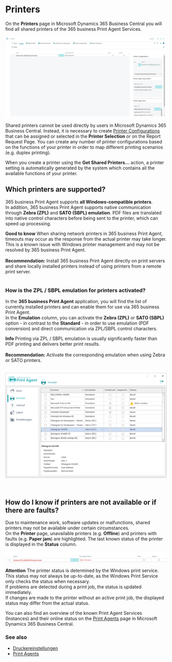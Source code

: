 # Printers

On the **Printers** page in Microsoft Dynamics 365 Business Central you will find all shared printers of the 365 business Print Agent Services.

![Printers](/assets/images/365-business-print-agent/87afe451377b606dffb0d548cac691fcc4c6bdbf02744a21204a1ee825389a30.png)  

Shared printers cannot be used directly by users in Microsoft Dynamics 365 Business Central. Instead, it is necessary to create [Printer Configurations](printer-configuration.md) that can be assigned or selected in the **Printer Selection** or on the Report Request Page.
You can create any number of printer configurations based on the functions of your printer in order to map different printing scenarios (e.g. duplex printing).

When you create a printer using the **Get Shared Printers...** action, a printer setting is automatically generated by the system which contains all the available functions of your printer.

## Which printers are supported?

365 business Print Agent supports **all Windows-compatible printers**.<br>
In addition, 365 business Print Agent supports native communication through **Zebra (ZPL)** and **SATO (SBPL) emulation**. PDF files are translated into native control characters before being sent to the printer, which can speed up processing.

<div class="alert alert-notice">
	<i class="fa-duotone fa-solid fa-lightbulb fa-xl"></i>
    <strong>Good to know</strong>
	When sharing network printers in 365 business Print Agent, timeouts may occur as the response from the actual printer may take longer.<br>
	This is a known issue with Windows printer management and may not be resolved by 365 business Print Agent.<br><br>
	<strong>Recommendation:</strong> Install 365 business Print Agent directly on print servers and share locally installed printers instead of using printers from a remote print server.
</div>

<br>

### How is the ZPL / SBPL emulation for printers activated?

In the **365 business Print Agent** application, you will find the list of currently installed printers and can enable them for use via 365 business Print Agent.  
In the **Emulation** column, you can activate the **Zebra (ZPL)** or **SATO (SBPL)** option - in contrast to the **Standard** - in order to use emulation (PDF conversion) and direct communication via ZPL/SBPL control characters.

<div class="alert alert-info">
	<i class="fa-duotone fa-solid fa-circle-info fa-xl"></i>
    <strong>Info</strong>
	Printing via ZPL / SBPL emulation is usually significantly faster than PDF printing and delivers better print results. <br><br>
	<strong>Recommendation:</strong> Activate the corresponding emulation when using Zebra or SATO printers.
</div>
<br>

![Print Agent Emulation mode selection](/assets/images/365-business-print-agent/f3a6d3399196eee57e21ab24063897c7fb91e03c05e08c8cd7dbc8538804ef53.png)  

<br>

## How do I know if printers are not available or if there are faults?

Due to maintenance work, software updates or malfunctions, shared printers may not be available under certain circumstances.  
On the **Printer** page, unavailable printers (e.g. __Offline__) and printers with faults (e.g. __Paper jam__) are highlighted. The last known status of the printer is displayed in the **Status** column.

![Offline Printer](/assets/images/365-business-print-agent/d0b9f0f4f2d7ac5404b0414ce7a9c9827fc102a43e91af13d1636e411b4dbd7d.png)  

<div class="alert alert-warn">
    <i class="fa-duotone fa-solid fa-triangle-exclamation fa-xl"></i>
	<strong>Attention</strong>
	The printer status is determined by the Windows print service. This status may not always be up-to-date, as the Windows Print Service only checks the status when necessary.<br>
	If problems are detected during a print job, the status is updated immediately.<br>
	If changes are made to the printer without an active print job, the displayed status may differ from the actual status.
</div>

You can also find an overview of the known Print Agent Services (Instances) and their online status on the [Print Agents](print-agent-clients.md) page in Microsoft Dynamics 365 Business Central.


### See also 

 - [Druckereinstellungen](printer-configuration.md)
 - [Print Agents](print-agent-clients.md)

